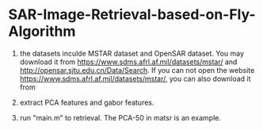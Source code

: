 # SAR-Image-Retrieval-based-on-Fly-Algorithm

1. the datasets inculde MSTAR dataset and OpenSAR dataset. You may download it from https://www.sdms.afrl.af.mil/datasets/mstar/ and http://opensar.sjtu.edu.cn/Data/Search. If you can not open the website https://www.sdms.afrl.af.mil/datasets/mstar/, you can also download it from 

2. extract PCA features and gabor features.

3. run "main.m" to retrieval. The PCA-50 in matsr is an example.

